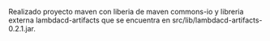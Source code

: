 Realizado proyecto maven con liberia de maven commons-io y libreria externa lambdacd-artifacts que se encuentra en src/lib/lambdacd-artifacts-0.2.1.jar.

